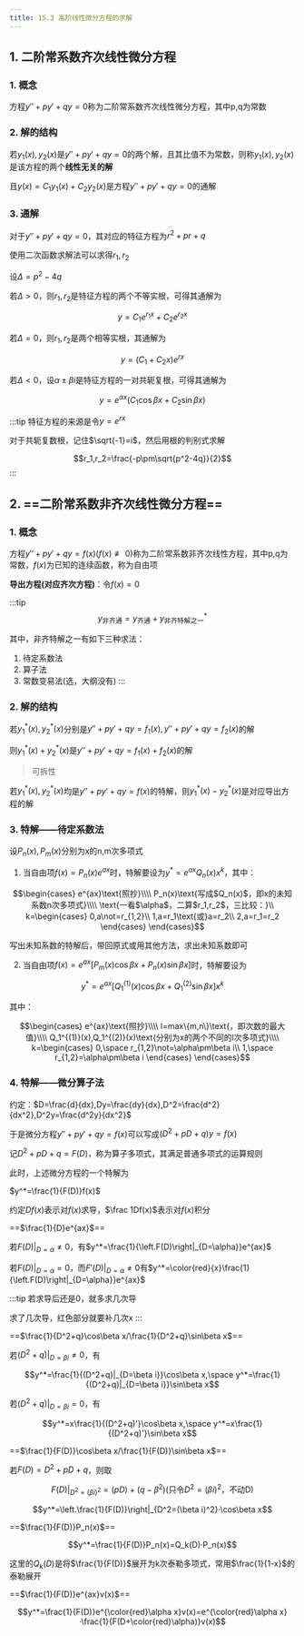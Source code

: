 ```yaml
---
title: 15.3 高阶线性微分方程的求解
---
```


## 1. 二阶常系数齐次线性微分方程

### 1. 概念

方程$y''+py'+qy=0$称为二阶常系数齐次线性微分方程，其中p,q为常数

### 2. 解的结构

若$y_1(x),y_2(x)$是$y''+py'+qy=0$的两个解，且其比值不为常数，则称$y_1(x),y_2(x)$是该方程的两个**线性无关的解**

且$y(x)=C_1y_1(x)+C_2y_2(x)$是方程$y''+py'+qy=0$的通解

### 3. 通解

对于$y''+py'+qy=0$，其对应的特征方程为$r^2+pr+q$

使用二次函数求解法可以求得$r_1,r_2$

设$\Delta=p^2-4q$

若$\Delta>0$，则$r_1,r_2$是特征方程的两个不等实根，可得其通解为

$$y=C_1e^{r_1x}+C_2e^{r_2x}$$

若$\Delta=0$，则$r_1,r_2$是两个相等实根，其通解为

$$y=(C_1+C_2x)e^{rx}$$

若$\Delta<0$，设$\alpha\pm\beta i$是特征方程的一对共轭复根，可得其通解为

$$y=e^{\alpha x}(C_1\cos\beta x+C_2\sin\beta x)$$

:::tip
特征方程的来源是令$y=e^{rx}$

对于共轭复数根，记住$\sqrt{-1}=i$，然后用根的判别式求解

$$r_1,r_2=\frac{-p\pm\sqrt{p^2-4q}}{2}$$
:::

## 2. ==二阶常系数非齐次线性微分方程==

### 1. 概念

方程$y''+py'+qy=f(x)(f(x)\not\equiv 0)$称为二阶常系数非齐次线性方程，其中p,q为常数，$f(x)$为已知的连续函数，称为自由项

**导出方程(对应齐次方程)**：令$f(x)=0$

:::tip
$$y_{\text{非齐通}}=y_{\text{齐通}}+y^*_{\text{非齐特解之一}}$$

其中，非齐特解之一有如下三种求法：

1. 待定系数法
2. 算子法
3. 常数变易法(选，大纲没有)
:::

### 2. 解的结构



若$y_1^*(x),y_2^*(x)$分别是$y''+py'+qy=f_1(x),y''+py'+qy=f_2(x)$的解

则$y_1^*(x)+y_2^*(x)$是$y''+py'+qy=f_1(x)+f_2(x)$的解

>可拆性

若$y_1^*(x),y_2^*(x)$均是$y''+py'+qy=f(x)$的特解，则$y_1^*(x)-y_2^*(x)$是对应导出方程的解

### 3. 特解——待定系数法

设$P_n(x),P_m(x)$分别为x的n,m次多项式

1. 当自由项$f(x)=P_n(x)e^{ax}$时，特解要设为$y^*=e^{ax}Q_n(x)x^k$，其中：

$$\begin{cases}
    e^{ax}\text{照抄}\\\\
    P_n(x)\text{写成$Q_n(x)$，即x的未知系数n次多项式}\\\\
    \text{一看$\alpha$，二算$r_1,r_2$，三比较：}\\
    k=\begin{cases}
        0,a\not=r_{1,2}\\
        1,a=r_1\text{或}a=r_2\\
        2,a=r_1=r_2
    \end{cases}
\end{cases}$$

写出未知系数的特解后，带回原式或用其他方法，求出未知系数即可

2. 当自由项$f(x)=e^{ax}[P_m(x)\cos\beta x+P_n(x)\sin\beta x]$时，特解要设为

$$y^*=e^{ax}[Q_1^{(1)}(x)\cos\beta x+Q_1^{(2)}\sin\beta x]x^k$$

其中：

$$\begin{cases}
    e^{ax}\text{照抄}\\\\
    l=max\{m,n\}\text{，即次数的最大值}\\\\
    Q_1^{(1)}(x),Q_1^{(2)}(x)\text{分别为x的两个不同的l次多项式}\\\\
    k=\begin{cases}
        0,\space r_{1,2}\not=\alpha\pm\beta i\\
        1,\space r_{1,2}=\alpha\pm\beta i
    \end{cases}
\end{cases}$$

### 4. 特解——微分算子法

约定：$D=\frac{d}{dx},Dy=\frac{dy}{dx},D^2=\frac{d^2}{dx^2},D^2y=\frac{d^2y}{dx^2}$

于是微分方程$y''+py'+qy=f(x)$可以写成$(D^2+pD+q)y=f(x)$

记$D^2+pD+q=F(D)$，称为算子多项式，其满足普通多项式的运算规则

此时，上述微分方程的一个特解为

$y^*=\frac{1}{F(D)}f(x)$

约定$Df(x)$表示对$f(x)$求导，$\frac 1Df(x)$表示对$f(x)$积分

==$\frac{1}{D}e^{ax}$==

若$F(D)|_{D=\alpha}\not=0$，有$y^*=\frac{1}{\left.F(D)\right|_{D=\alpha}}e^{ax}$

若$F(D)|_{D=\alpha}=0$，而$F'(D)|_{D=\alpha}\not=0$有$y^*=\color{red}{x}\frac{1}{\left.F(D)\right|_{D=\alpha}}e^{ax}$

:::tip
若求导后还是0，就多求几次导

求了几次导，红色部分就要补几次x
:::

==$\frac{1}{D^2+q}\cos\beta x/\frac{1}{D^2+q}\sin\beta x$==

若$(D^2+q)|_{D=\beta i}\not=0$，有

$$y^*=\frac{1}{(D^2+q)|_{D=\beta i}}\cos\beta x,\space y^*=\frac{1}{(D^2+q)|_{D=\beta i}}\sin\beta x$$

若$(D^2+q)|_{D=\beta i}=0$，有

$$y^*=x\frac{1}{(D^2+q)'}\cos\beta x,\space y^*=x\frac{1}{(D^2+q)'}\sin\beta x$$


==$\frac{1}{F(D)}\cos\beta x/\frac{1}{F(D)}\sin\beta x$==

若$F(D)=D^2+pD+q$，则取

$$F(D)|_{D^2=(\beta i)^2}=(pD)+(q-\beta^2) \text{(只令$D^2=(\beta i)^2$，不动D)}$$

$$y^*=\left.\frac{1}{F(D)}\right|_{D^2=(\beta i)^2}·\cos\beta x$$

==$\frac{1}{F(D)}P_n(x)$==

$$y^*=\frac{1}{F(D)}P_n(x)=Q_k(D)·P_n(x)$$

这里的$Q_k(D)$是将$\frac{1}{F(D)}$展开为k次泰勒多项式，常用$\frac{1}{1-x}$的泰勒展开

==$\frac{1}{F(D)}e^{ax}v(x)$==

$$y^*=\frac{1}{F(D)}e^{\color{red}\alpha x}v(x)=e^{\color{red}\alpha x}·\frac{1}{F(D+\color{red}\alpha)}v(x)$$


















